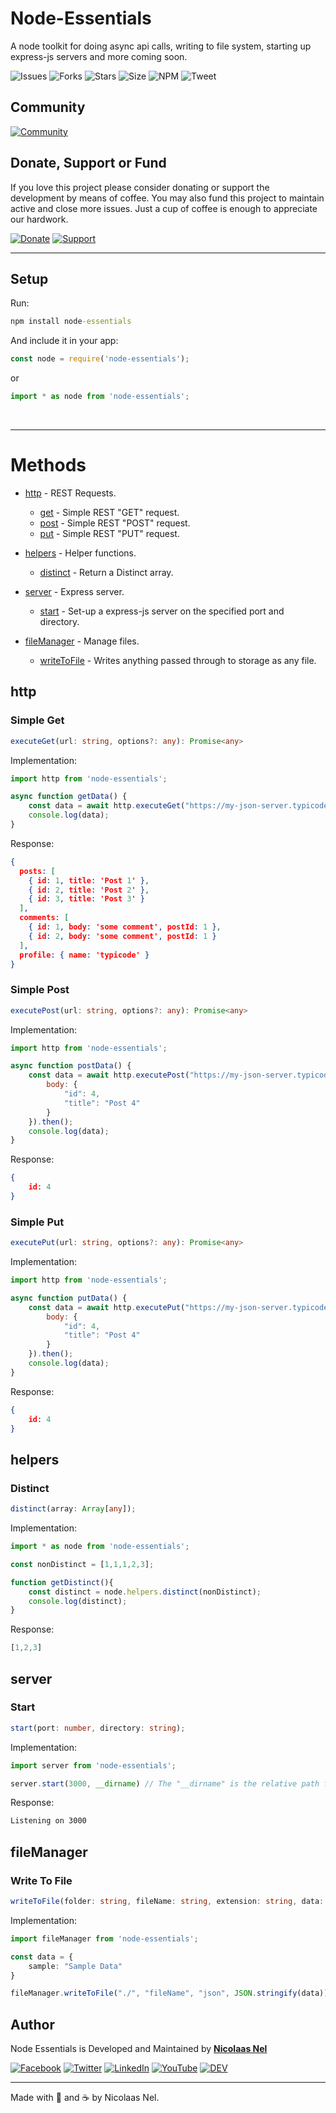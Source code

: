 # Node-Essentials
A node toolkit for doing async api calls, writing to file system, starting up express-js servers and more coming soon.

![Issues](https://img.shields.io/github/issues/NicmeisteR/Node-Essentials?style=for-the-badge)
![Forks](https://img.shields.io/github/forks/NicmeisteR/Node-Essentials?style=for-the-badge)
![Stars](https://img.shields.io/github/stars/NicmeisteR/Node-Essentials?style=for-the-badge)
![Size](https://img.shields.io/github/repo-size/NicmeisteR/Node-Essentials?color=green&style=for-the-badge) 
![NPM](https://img.shields.io/npm/dm/node-essentials?color=red&style=for-the-badge)
![Tweet](https://img.shields.io/twitter/url?url=https%3A%2F%2Fgithub.com%2FNicmeisteR%2FNode-Essentials?style=for-the-badge)

## Community 
[![Community](https://discordapp.com/api/guilds/514169903196930050/widget.png?style=banner2)](https://discord.gg/zdqWsRB)

## Donate, Support or Fund

If you love this project please consider donating or support the development by means of coffee. You may also fund this project to maintain active and close more issues. Just a cup of coffee is enough to appreciate our hardwork.

[![Donate](https://img.shields.io/badge/Donate-PayPal-blue.svg?style=for-the-badge)](https://paypal.me/NicolaasDev)
[![Support](https://img.shields.io/badge/Support-Buy%20Me%20A%20Coffee-orange.svg?style=for-the-badge)](https://Ko-fi.com/nicmeister)

------------------

## Setup
Run:
```cmd
npm install node-essentials
```

And include it in your app:
```javascript
const node = require('node-essentials');
```

or

```javascript
import * as node from 'node-essentials';
```
<br/>

------------------

# Methods
* [http](#http) - REST Requests.
    * [get](#get) - Simple REST "GET" request.
    * [post](#post) - Simple REST "POST" request.
    * [put](#put) - Simple REST "PUT" request.

* [helpers](#helpers) - Helper functions.
    * [distinct](#distinct) - Return a Distinct array.
    <!-- * [groupBy](#groupBy) -->

* [server](#server) - Express server.
    * [start](#start) - Set-up a express-js server on the specified port and directory.

* [fileManager](#fileManager) - Manage files.
    * [writeToFile](#writeToFile) - Writes anything passed through to storage as any file.
    <!-- * [readAllFiles](#readAllFiles) - Read all the files from the specified directory. -->


## <a id="http">http</a>

### <a id="get">Simple Get</a>
```typescript
executeGet(url: string, options?: any): Promise<any>
 ```
 Implementation:
```javascript
import http from 'node-essentials';

async function getData() {
    const data = await http.executeGet("https://my-json-server.typicode.com/typicode/demo/db").then();
    console.log(data); 
}
```
Response:
```json
{
  posts: [
    { id: 1, title: 'Post 1' },
    { id: 2, title: 'Post 2' },
    { id: 3, title: 'Post 3' }
  ],
  comments: [
    { id: 1, body: 'some comment', postId: 1 },
    { id: 2, body: 'some comment', postId: 1 }
  ],
  profile: { name: 'typicode' }
}
```
### <a id="post">Simple Post</a>
 ```typescript
executePost(url: string, options?: any): Promise<any>
 ```
  Implementation:
```javascript
import http from 'node-essentials';

async function postData() {
    const data = await http.executePost("https://my-json-server.typicode.com/typicode/demo/posts", {
        body: {
            "id": 4,
            "title": "Post 4"
        }
    }).then();
    console.log(data); 
}
```
Response:
```json
{
    id: 4
}
```
### <a id="put">Simple Put</a>

 ```typescript
executePut(url: string, options?: any): Promise<any>
 ```
   Implementation:
```javascript
import http from 'node-essentials';

async function putData() {
    const data = await http.executePut("https://my-json-server.typicode.com/typicode/demo/posts", {
        body: {
            "id": 4,
            "title": "Post 4"
        }
    }).then();
    console.log(data); 
}
```
Response:
```json
{
    id: 4
}
```




## <a id="helpers">helpers</a>

### <a id="distinct">Distinct</a>
```typescript
distinct(array: Array[any]);
 ```
 Implementation:
```typescript
import * as node from 'node-essentials';

const nonDistinct = [1,1,1,2,3];

function getDistinct(){
    const distinct = node.helpers.distinct(nonDistinct);
    console.log(distinct);
}
 ```
Response:
```javascript
[1,2,3]
```

## <a id="server">server</a>

### <a id="start">Start</a>
```typescript
start(port: number, directory: string);
 ```
  Implementation:
```typescript
import server from 'node-essentials';

server.start(3000, __dirname) // The "__dirname" is the relative path for the directory used by node. This would serve the current root directory.
```
Response:
```cmd
Listening on 3000
```


## <a id="fileManager">fileManager</a>

### <a id="writeToFile">Write To File</a>
```typescript
writeToFile(folder: string, fileName: string, extension: string, data: any);
 ```
  Implementation:
```typescript
import fileManager from 'node-essentials';

const data = {
    sample: "Sample Data"
}

fileManager.writeToFile("./", "fileName", "json", JSON.stringify(data));
```

<!-- ### <a id="readAllFiles">Read All Files</a>
```typescript
readAllFiles(folder: string);
 ```
  Implementation:
```typescript
import fileManager from 'node-essentials';

const data = {
    sample: "Sample Data"
}

fileManager.readAllFiles("./");
```
Response:
```

``` -->

## Author

Node Essentials is Developed and Maintained by **[Nicolaas Nel](https://github.com/NicmeisteR)**

[![Facebook](https://img.shields.io/badge/facebook-%231877F2.svg?&style=for-the-badge&logo=facebook&logoColor=white)](https://facebook.com/nicmstr) [![Twitter](https://img.shields.io/badge/twitter-%231DA1F2.svg?&style=for-the-badge&logo=twitter&logoColor=white)](https://twitter.com/NicmeistaR) [![LinkedIn](https://img.shields.io/badge/linkedin-%230077B5.svg?&style=for-the-badge&logo=linkedin&logoColor=white)](https://linkedin.com/in/Nicolaas-Nel) [![YouTube](https://img.shields.io/badge/youtube-%23FF0000.svg?&style=for-the-badge&logo=youtube&logoColor=white)](https://youtube.com/c/NicmeisteR) [![DEV](https://img.shields.io/badge/DEV-%23000000.svg?&style=for-the-badge&logo=dev.to&logoColor=white)](https://dev.to/NicmeisteR)

---

Made with 💙 and ☕ by Nicolaas Nel.